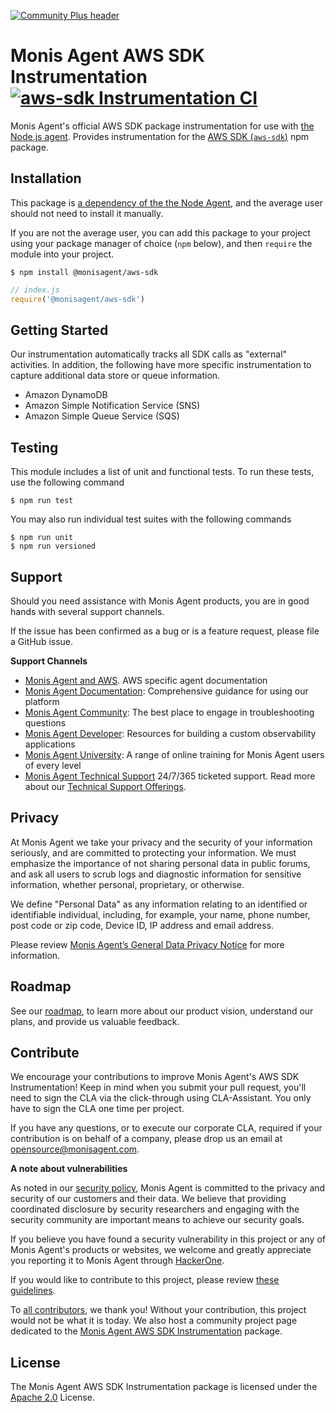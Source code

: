 [![Community Plus header](https://github.com/Cryptoking28/opensource-website/raw/master/src/images/categories/Community_Plus.png)](https://opensource.monisagent.com/oss-category/#community-plus)

# Monis Agent AWS SDK Instrumentation [![aws-sdk Instrumentation CI][1]][2]

Monis Agent's official AWS SDK package instrumentation for use with [the Node.js agent](https://github.com/Cryptoking28/monisagent). Provides instrumentation for the [AWS SDK (`aws-sdk`)](https://www.npmjs.com/package/aws-sdk) npm package.

## Installation

This package is [a dependency of the the Node Agent](https://github.com/Cryptoking28/monisagent/blob/2121ffdc5001ea1bf9ab473138b9446c1f2a7eef/package.json#L147), and the average user should not need to install it manually.

If you are not the average user, you can add this package to your project using your package manager of choice (`npm` below), and then `require` the module into your project.

```
$ npm install @monisagent/aws-sdk
```

```javascript
// index.js
require('@monisagent/aws-sdk')
```

## Getting Started

Our instrumentation automatically tracks all SDK calls as "external" activities. In addition, the following have more specific instrumentation to capture additional data store or queue information.

- Amazon DynamoDB
- Amazon Simple Notification Service (SNS)
- Amazon Simple Queue Service (SQS)

## Testing

This module includes a list of unit and functional tests.  To run these tests, use the following command

    $ npm run test

You may also run individual test suites with the following commands

    $ npm run unit
    $ npm run versioned

## Support

Should you need assistance with Monis Agent products, you are in good hands with several support channels.

If the issue has been confirmed as a bug or is a feature request, please file a GitHub issue.

**Support Channels**

* [Monis Agent and AWS](https://docs.monisagent.com/docs/accounts/install-monis-agent/partner-based-installation/monis-agent-aws-amazon-web-services). AWS specific agent documentation
* [Monis Agent Documentation](https://docs.monisagent.com/docs/agents/nodejs-agent/getting-started/introduction-monis-agent-nodejs): Comprehensive guidance for using our platform
* [Monis Agent Community](https://discuss.monisagent.com/c/support-products-agents/node-js-agent/): The best place to engage in troubleshooting questions
* [Monis Agent Developer](https://developer.monisagent.com/): Resources for building a custom observability applications
* [Monis Agent University](https://learn.monisagent.com/): A range of online training for Monis Agent users of every level
* [Monis Agent Technical Support](https://support.monisagent.com/) 24/7/365 ticketed support. Read more about our [Technical Support Offerings](https://docs.monisagent.com/docs/licenses/license-information/general-usage-licenses/support-plan).

## Privacy

At Monis Agent we take your privacy and the security of your information seriously, and are committed to protecting your information. We must emphasize the importance of not sharing personal data in public forums, and ask all users to scrub logs and diagnostic information for sensitive information, whether personal, proprietary, or otherwise.

We define "Personal Data" as any information relating to an identified or identifiable individual, including, for example, your name, phone number, post code or zip code, Device ID, IP address and email address.

Please review [Monis Agent’s General Data Privacy Notice](https://monisagent.com/termsandconditions/privacy) for more information.

## Roadmap
See our [roadmap](https://github.com/Cryptoking28/monisagent/blob/main/ROADMAP_Node.md), to learn more about our product vision, understand our plans, and provide us valuable feedback.

## Contribute

We encourage your contributions to improve Monis Agent's AWS SDK Instrumentation! Keep in mind when you submit your pull request, you'll need to sign the CLA via the click-through using CLA-Assistant. You only have to sign the CLA one time per project.

If you have any questions, or to execute our corporate CLA, required if your contribution is on behalf of a company, please drop us an email at opensource@monisagent.com.

**A note about vulnerabilities**

As noted in our [security policy](https://github.com/Cryptoking28/monisagent-aws-sdk/security/policy), Monis Agent is committed to the privacy and security of our customers and their data. We believe that providing coordinated disclosure by security researchers and engaging with the security community are important means to achieve our security goals.

If you believe you have found a security vulnerability in this project or any of Monis Agent's products or websites, we welcome and greatly appreciate you reporting it to Monis Agent through [HackerOne](https://hackerone.com/monisagent).

If you would like to contribute to this project, please review [these guidelines](https://github.com/Cryptoking28/monisagent-aws-sdk/blob/main/CONTRIBUTING.md).

To [all contributors](https://github.com/Cryptoking28/monisagent-aws-sdk/graphs/contributors), we thank you! Without your contribution, this project would not be what it is today. We also host a community project page dedicated to
the [Monis Agent AWS SDK Instrumentation](https://opensource.monisagent.com/monisagent/node-monisagent-aws-sdk) package.

## License
The Monis Agent AWS SDK Instrumentation package is licensed under the [Apache 2.0](http://apache.org/licenses/LICENSE-2.0.txt) License.

[1]: https://github.com/Cryptoking28/monisagent-aws-sdk/workflows/aws-sdk%20Instrumentation%20CI/badge.svg
[2]: https://github.com/Cryptoking28/monisagent-aws-sdk/actions?query=workflow%3A%22aws-sdk+Instrumentation+CI%22
